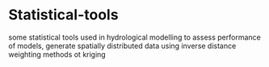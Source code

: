 # Statistical-tools
some statistical tools used in hydrological modelling to assess performance of models,
generate spatially distributed data using inverse distance weighting methods ot kriging
